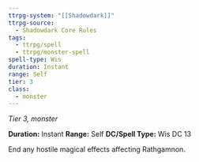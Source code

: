 ```yaml
---
ttrpg-system: "[[Shadowdark]]"
ttrpg-source:
  - Shadowdark Core Rules
tags:
  - ttrpg/spell
  - ttrpg/monster-spell
spell-type: Wis
duration: Instant
range: Self
tier: 3
class:
  - monster
---
```

*Tier 3, monster*

**Duration:** Instant
**Range:** Self
**DC/Spell Type:** Wis DC 13

End any hostile magical effects affecting Rathgamnon.
